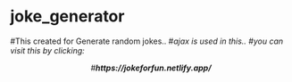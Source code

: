# joke_generator
#This created for Generate random jokes..
#<i>ajax <i> is used in this..
 #you can visit this by clicking:
  
  <center> #<b><i>https://jokeforfun.netlify.app/</i></b> </center>
